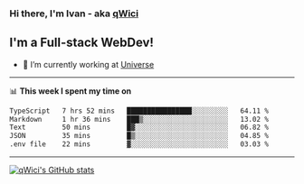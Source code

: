 ### Hi there, I'm Ivan - aka [qWici][website]

## I'm a Full-stack WebDev!
- 🔭 I’m currently working at [Universe][universe]

---

📊 **This week I spent my time on**
<!--START_SECTION:waka-->

```txt
TypeScript   7 hrs 52 mins   ████████████████░░░░░░░░░   64.11 %
Markdown     1 hr 36 mins    ███▒░░░░░░░░░░░░░░░░░░░░░   13.02 %
Text         50 mins         █▓░░░░░░░░░░░░░░░░░░░░░░░   06.82 %
JSON         35 mins         █▒░░░░░░░░░░░░░░░░░░░░░░░   04.85 %
.env file    22 mins         ▓░░░░░░░░░░░░░░░░░░░░░░░░   03.03 %
```

<!--END_SECTION:waka-->

---

[![qWici's GitHub stats](https://github-readme-stats.vercel.app/api?username=qWici)](https://github.com/qWici/github-readme-stats)

[website]: https://devkucher.com
[twitter]: https://twitter.com/KucherDev
[linkedin]: https://www.linkedin.com/in/ivankucher
[universe]: https://universeapps.limited
